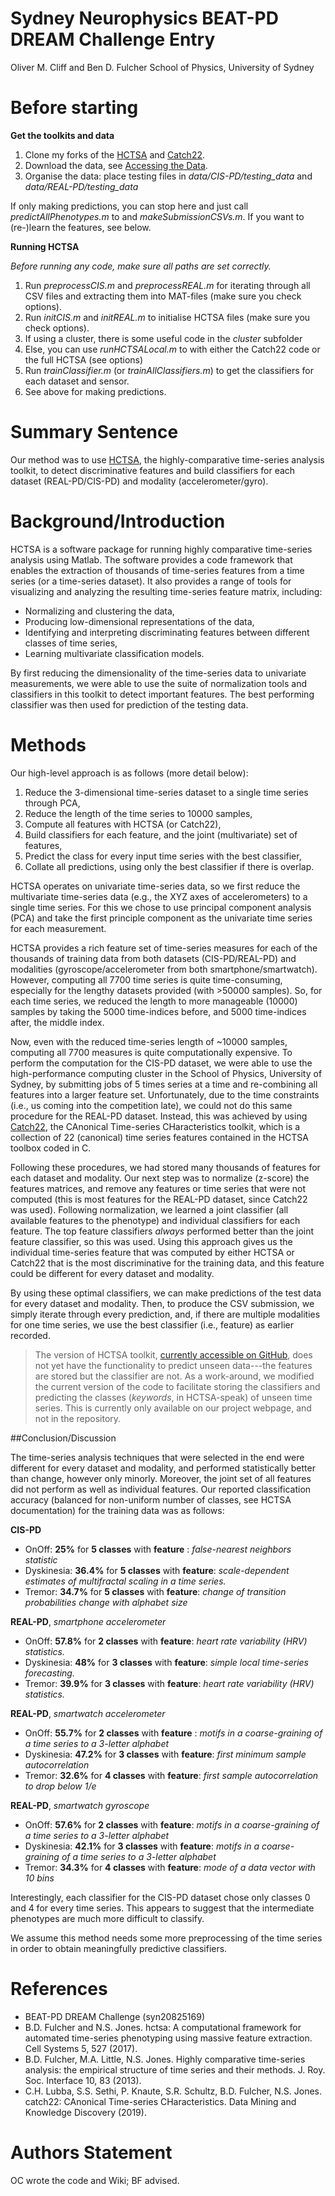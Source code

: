# Sydney Neurophysics BEAT-PD DREAM Challenge Entry

Oliver M. Cliff and Ben D. Fulcher
School of Physics, University of Sydney

# Before starting

**Get the toolkits and data**

1. Clone my forks of the [HCTSA](https://github.com/olivercliff/hctsa) and [Catch22](https://github.com/olivercliff/catch22).
2. Download the data, see [Accessing the Data](https://www.synapse.org/#!Synapse:syn20825169/wiki/600903).
3. Organise the data: place testing files in *data/CIS-PD/testing_data* and *data/REAL-PD/testing_data*

If only making predictions, you can stop here and just call *predictAllPhenotypes.m* to and *makeSubmissionCSVs.m*. If you want to (re-)learn the features, see below.

**Running HCTSA**

*Before running any code, make sure all paths are set correctly.*

1. Run *preprocessCIS.m* and *preprocessREAL.m* for iterating through all CSV files and extracting them into MAT-files (make sure you check options).
2. Run *initCIS.m* and *initREAL.m* to initialise HCTSA files (make sure you check options).
3. If using a cluster, there is some useful code in the *cluster* subfolder
4. Else, you can use *runHCTSALocal.m* to with either the Catch22 code or the full HCTSA (see options)
5. Run *trainClassifier.m* (or *trainAllClassifiers.m*) to get the classifiers for each dataset and sensor.
6. See above for making predictions.

# Summary Sentence

Our method was to use [HCTSA](https://hctsa-users.gitbook.io/hctsa-manual/), the highly-comparative time-series analysis toolkit, to detect discriminative features and build classifiers for each dataset (REAL-PD/CIS-PD) and modality (accelerometer/gyro).

# Background/Introduction

HCTSA is a software package for running highly comparative time-series analysis using Matlab. The software provides a code framework that enables the extraction of thousands of time-series features from a time series (or a time-series dataset). It also provides a range of tools for visualizing and analyzing the resulting time-series feature matrix, including:

* Normalizing and clustering the data,
* Producing low-dimensional representations of the data,
* Identifying and interpreting discriminating features between different classes of time series,
* Learning multivariate classification models.

By first reducing the dimensionality of the time-series data to univariate measurements, we were able to use the suite of normalization tools and classifiers in this toolkit to detect important features. The best performing classifier was then used for prediction of the testing data.

# Methods

Our high-level approach is as follows (more detail below):
1. Reduce the 3-dimensional time-series dataset to a single time series through PCA,
2. Reduce the length of the time series to 10000 samples,
3. Compute all features with HCTSA (or Catch22),
4. Build classifiers for each feature, and the joint (multivariate) set of features,
5. Predict the class for every input time series with the best classifier,
6. Collate all predictions, using only the best classifier if there is overlap.

HCTSA operates on univariate time-series data, so we first reduce the multivariate time-series data (e.g., the XYZ axes of accelerometers) to a single time series. For this we chose to use principal component analysis (PCA) and take the first principle component as the univariate time series for each measurement.

HCTSA provides a rich feature set of time-series measures for each of the thousands of training data from both datasets (CIS-PD/REAL-PD) and modalities (gyroscope/accelerometer from both smartphone/smartwatch). However, computing all 7700 time series is quite time-consuming, especially for the lengthy datasets provided (with >50000 samples). So, for each time series, we reduced the length to more manageable (10000) samples by taking the 5000 time-indices before, and 5000 time-indices after, the middle index.

Now, even with the reduced time-series length of ~10000 samples, computing all 7700 measures is quite computationally expensive. To perform the computation for the CIS-PD dataset, we were able to use the high-performance computing cluster in the School of Physics, University of Sydney, by submitting jobs of 5 times series at a time and re-combining all features into a larger feature set. Unfortunately,  due to the time constraints (i.e., us coming into the competition late), we could not do this same procedure for the REAL-PD dataset. Instead, this was achieved by using [Catch22](https://github.com/chlubba/catch22), the CAnonical Time-series CHaracteristics toolkit, which is a collection of 22 (canonical) time series features contained in the HCTSA toolbox coded in C.

Following these procedures, we had stored many thousands of features for each dataset and modality. Our next step was to normalize (z-score) the features matrices, and remove any features or time series that were not computed (this is most features for the REAL-PD dataset, since Catch22 was used). Following normalization, we learned a joint classifier (all available features to the phenotype) and individual classifiers for each feature. The top feature classifiers *always* performed better than the joint feature classifier, so this was used. Using this approach gives us the individual time-series feature that was computed by either HCTSA or Catch22 that is the most discriminative for the training data, and this feature could be different for every dataset and modality.

By using these optimal classifiers, we can make predictions of the test data for every dataset and modality. Then, to produce the CSV submission, we simply iterate through every prediction, and, if there are multiple modalities for one time series, we use the best classifier (i.e., feature) as earlier recorded.

>The version of HCTSA toolkit, [currently accessible on GitHub](https://github.com/benfulcher/hctsa), does not yet have the functionality to predict unseen data---the features are stored but the classifier are not. As a work-around, we modified the current version of the code to facilitate storing the classifiers and predicting the classes (*keywords*, in HCTSA-speak) of unseen time series. This is currently only available on our project webpage, and not in the repository.

##Conclusion/Discussion

The time-series analysis techniques that were selected in the end were different for every dataset and modality, and performed statistically better than change, however only minorly. Moreover, the joint set of all features did not perform as well as individual features.  Our reported classification accuracy (balanced for non-uniform number of classes, see HCTSA documentation) for the training data was as follows:

**CIS-PD**
- OnOff: **25%** for **5 classes** with **feature** : *false-nearest neighbors statistic*
- Dyskinesia: **36.4%** for **5 classes** with **feature**: *scale-dependent estimates of multifractal scaling in a time series.*
- Tremor: **34.7%** for **5 classes** with **feature**: *change of transition probabilities change with alphabet size*

**REAL-PD**, *smartphone accelerometer*
- OnOff: **57.8%** for **2 classes** with **feature**: *heart rate variability (HRV) statistics.*
- Dyskinesia: **48%** for **3 classes** with **feature**: *simple local time-series forecasting.*
- Tremor: **39.9%** for **3 classes** with **feature**: *heart rate variability (HRV) statistics.*

**REAL-PD**, *smartwatch accelerometer*
- OnOff: **55.7%** for **2 classes** with **feature** : *motifs in a coarse-graining of a time series to a 3-letter alphabet*
- Dyskinesia: **47.2%** for **3 classes** with **feature**: *first minimum sample autocorrelation*
- Tremor: **32.6%** for **4 classes** with **feature**: *first sample autocorrelation to drop below 1/e*

**REAL-PD**, *smartwatch gyroscope*
- OnOff: **57.6%** for **2 classes** with **feature**: *motifs in a coarse-graining of a time series to a 3-letter alphabet*
- Dyskinesia: **42.1%** for **3 classes** with **feature**: *motifs in a coarse-graining of a time series to a 3-letter alphabet*
- Tremor: **34.3%** for **4 classes** with **feature**: *mode of a data vector with 10 bins*

Interestingly, each classifier for the CIS-PD dataset chose only classes 0 and 4 for every time series. This appears to suggest that the intermediate phenotypes are much more difficult to classify.

We assume this method needs some more preprocessing of the time series in order to obtain meaningfully predictive classifiers.

# References

* BEAT-PD DREAM Challenge (syn20825169)
* B.D. Fulcher and N.S. Jones. hctsa: A computational framework for automated time-series phenotyping using massive feature extraction. Cell Systems 5, 527 (2017).
* B.D. Fulcher, M.A. Little, N.S. Jones. Highly comparative time-series analysis: the empirical structure of time series and their methods. J. Roy. Soc. Interface 10, 83 (2013).
* C.H. Lubba, S.S. Sethi, P. Knaute, S.R. Schultz, B.D. Fulcher, N.S. Jones. catch22: CAnonical Time-series CHaracteristics. Data Mining and Knowledge Discovery (2019).

# Authors Statement
OC wrote the code and Wiki; BF advised.
